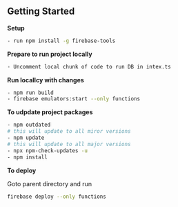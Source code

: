## Getting Started

**Setup**

```bash
- run npm install -g firebase-tools
```

**Prepare to run project locally**

```bash
- Uncomment local chunk of code to run DB in intex.ts
```

**Run locallcy with changes**

```bash
- npm run build
- firebase emulators:start --only functions
```

**To udpdate project packages**

```bash
- npm outdated
# this will update to all miror versions
- npm update
# this will update to all major versions
- npx npm-check-updates -u 
- npm install
```

**To deploy**

Goto parent directory and run

```bash 
firebase deploy --only functions  
```